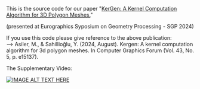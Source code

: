 This is the source code for our paper "[KerGen: A Kernel Computation Algorithm for 3D Polygon Meshes.](https://onlinelibrary.wiley.com/doi/pdfdirect/10.1111/cgf.15137?casa_token=kmFu6GU0D1MAAAAA:cAHFPVDn1rNzVaC_RJP7CvEy1KDO5Srgb407kJNXuqgpIrPJ21ioNk38JFwWx8aEdv0QhG446BDIB4)" <br />

(presented at Eurographics Syposium on Geometry Processing - SGP 2024)

If you use this code please give reference to the above publication: <br /> 
--> Asiler, M., & Sahillioğlu, Y. (2024, August). Kergen: A kernel computation algorithm for 3d polygon meshes. In Computer Graphics Forum (Vol. 43, No. 5, p. e15137). <br />

The Supplementary Video:

[![IMAGE ALT TEXT HERE](https://img.youtube.com/vi/6dXrf7arSJY/0.jpg)](https://www.youtube.com/watch?v=6dXrf7arSJY)




